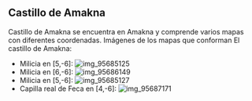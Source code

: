 ## Castillo de Amakna
Castillo de Amakna se encuentra en Amakna y comprende varios mapas con diferentes coordenadas.
Imágenes de los mapas que conforman El castillo de Amakna:
- Milicia en [5,-6]: ![img_95685125](https://media.discordapp.net/attachments/1115311447145193482/1115371122595201106/95685125.jpg)
- Milicia en [6,-6]: ![img_95686149](https://media.discordapp.net/attachments/1115311447145193482/1115371151514927195/95686149.jpg)
- Milicia en [5,-6]: ![img_95685127](https://media.discordapp.net/attachments/1115311447145193482/1115371124499423242/95685127.jpg)
- Capilla real de Feca en [4,-6]: ![img_95687171](https://media.discordapp.net/attachments/1115311447145193482/1115371154509676664/95687171.jpg)